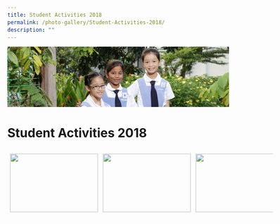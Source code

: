 ```yaml
---
title: Student Activities 2018
permalink: /photo-gallery/Student-Activities-2018/
description: ""
---
```

![](/images/banner-calendar.jpg)

Student Activities 2018
=======================

<style type="text/css">
.tg  {border-collapse:collapse;border-spacing:0;}
.tg td{border-color:black;border-style:solid;border-width:1px;font-family:Arial, sans-serif;font-size:14px;
  overflow:hidden;padding:10px 5px;word-break:normal;}
.tg th{border-color:black;border-style:solid;border-width:1px;font-family:Arial, sans-serif;font-size:14px;
  font-weight:normal;overflow:hidden;padding:10px 5px;word-break:normal;}
.tg .tg-zv4m{border-color:#ffffff;text-align:left;vertical-align:top}
</style>
<table class="tg" style="undefined;table-layout: fixed; width: 604px">
<colgroup>
<col style="width: 201px">
<col style="width: 202px">
<col style="width: 201px">
</colgroup>
<thead>
  <tr>
    <td class="tg-zv4m"><img src="https://stanthonyscanossianpri.moe.edu.sg/wp-content/uploads/2018/10/aci2018web-1.jpg" width="200" height="133"></td>
    <td class="tg-zv4m"><img src="https://stanthonyscanossianpri.moe.edu.sg/wp-content/uploads/2018/10/aci2018web-2-150x150.jpg" width="200" height="133"></td>
    <td class="tg-zv4m"><img src="https://stanthonyscanossianpri.moe.edu.sg/wp-content/uploads/2018/10/aci2018web-3.jpg" width="200" height="133"></td>
  </tr>
</thead>
</table>